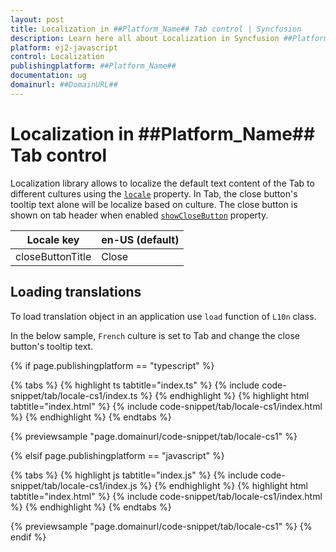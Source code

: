 ```yaml
---
layout: post
title: Localization in ##Platform_Name## Tab control | Syncfusion
description: Learn here all about Localization in Syncfusion ##Platform_Name## Tab control of Syncfusion Essential JS 2 and more.
platform: ej2-javascript
control: Localization 
publishingplatform: ##Platform_Name##
documentation: ug
domainurl: ##DomainURL##
---
```


# Localization in ##Platform_Name## Tab control

Localization library allows to localize the default text content of the Tab to different cultures using the [`locale`](../api/tab#locale) property. In Tab, the close button's tooltip text alone will be localize based on culture.  The close button is shown on tab header when enabled [`showCloseButton`](../api/tab#showclosebutton) property.

| Locale key | en-US (default)  |
|------|------|
| closeButtonTitle |  Close |

## Loading translations

To load translation object in an application use `load` function of `L10n` class.

In the below sample, `French` culture is set to Tab and change the close button's tooltip
text.

{% if page.publishingplatform == "typescript" %}

 {% tabs %}
{% highlight ts tabtitle="index.ts" %}
{% include code-snippet/tab/locale-cs1/index.ts %}
{% endhighlight %}
{% highlight html tabtitle="index.html" %}
{% include code-snippet/tab/locale-cs1/index.html %}
{% endhighlight %}
{% endtabs %}
        
{% previewsample "page.domainurl/code-snippet/tab/locale-cs1" %}

{% elsif page.publishingplatform == "javascript" %}

{% tabs %}
{% highlight js tabtitle="index.js" %}
{% include code-snippet/tab/locale-cs1/index.js %}
{% endhighlight %}
{% highlight html tabtitle="index.html" %}
{% include code-snippet/tab/locale-cs1/index.html %}
{% endhighlight %}
{% endtabs %}

{% previewsample "page.domainurl/code-snippet/tab/locale-cs1" %}
{% endif %}